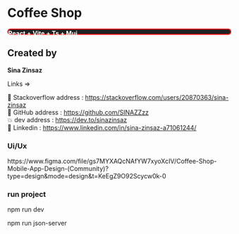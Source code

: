 # Coffee Shop

<div style="color: white; background: linear-gradient(#212121, #212121) padding-box,
              linear-gradient(145deg, transparent 35%,#e81cff, #40c9ff) border-box; 
              border: 2px solid red;
              border-radius: 8px; 
              width: 100%;
                height: 10px;">
    <b>
        React + Vite + Ts + Mui 
    </b>
</div>


<h2> Created by </h2>
<b>Sina Zinsaz</b>

Links =>

🌝 Stackoverflow address : https://stackoverflow.com/users/20870363/sina-zinsaz <br />
🌼 GitHub address : https://github.com/SINAZZzz <br />
💥 dev address : https://dev.to/sinazinsaz <br /> 
🌼 Linkedin : https://www.linkedin.com/in/sina-zinsaz-a71061244/ <br />

<h3> Ui/Ux </h3>
https://www.figma.com/file/gs7MYXAQcNAfYW7xyoXcIV/Coffee-Shop-Mobile-App-Design-(Community)?type=design&mode=design&t=KeEgZ9O92Scycw0k-0

<h3> run project </h3>

npm run dev

npm run json-server
